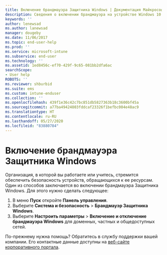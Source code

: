 ```yaml
---
title: Включение брандмауэра Защитника Windows | Документация Майкрософт
description: Сведения о включении брандмауэра на устройстве Windows 10 для доступа к ресурсам организации.
keywords: ''
author: lenewsad
ms.author: lanewsad
manager: dougeby
ms.date: 11/06/2017
ms.topic: end-user-help
ms.prod: ''
ms.service: microsoft-intune
ms.subservice: end-user
ms.technology: ''
ms.assetid: 1ed8456c-ef70-429f-9c65-081bb2dfa6ac
searchScope:
- User help
ROBOTS: ''
ms.reviewer: shburbid
ms.suite: ems
ms.custom: intune-enduser
ms.collection: ''
ms.openlocfilehash: 439f1e36c42c7bc851db5827363b18c3600bf45a
ms.sourcegitcommit: a77ba49424803fddcaf23326f1befbc004e48ac9
ms.translationtype: HT
ms.contentlocale: ru-RU
ms.lasthandoff: 05/27/2020
ms.locfileid: "83880784"
---
```

# <a name="turn-on-your-windows-defender-firewall"></a>Включение брандмауэра Защитника Windows

Организация, в которой вы работаете или учитесь, стремится обеспечить безопасность устройств, обращающихся к ее ресурсам. Один из способов заключается во включении брандмауэра Защитника Windows. Для этого нужно сделать следующее:

1. В меню **Пуск** откройте **Панель управления**.
2. Выберите **Система и безопасность** > **Брандмауэр Защитника Windows**.
3. Выберите **Настроить параметры** > **Включение и отключение брандмауэра Windows** для доменных, частных и общедоступных сетей.

По-прежнему нужна помощь? Обратитесь в службу поддержки вашей компании. Его контактные данные доступны на [веб-сайте корпоративного портала](https://go.microsoft.com/fwlink/?linkid=2010980).
